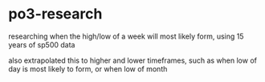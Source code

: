 # po3-research
researching when the high/low of a week will most likely form, using 15 years of sp500 data

also extrapolated this to higher and lower timeframes, such as when low of day is most likely to form, or when low of month
